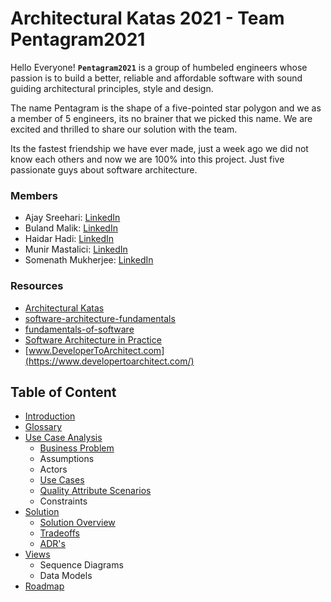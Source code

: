 
# Architectural Katas 2021 - Team Pentagram2021

Hello Everyone! **`Pentagram2021`** is a group of humbeled engineers whose passion is to build a better, reliable and affordable software with sound guiding architectural principles, style and design.

The name Pentagram is the shape of a five-pointed star polygon and we as a member of 5 engineers, its no brainer that we picked this name. We are excited and thrilled to share our solution with the team.

Its the fastest friendship we have ever made, just a week ago we did not know each others and now we are 100% into this project. Just five passionate guys about software architecture.

### Members
- Ajay Sreehari: [LinkedIn](https://www.linkedin.com/in/ajaysreehari/)
- Buland Malik: [LinkedIn](https://www.linkedin.com/in/bulandmalik/)
- Haidar Hadi: [LinkedIn](https://www.linkedin.com/in/haidar/)
- Munir Mastalici: [LinkedIn](https://www.linkedin.com/in/munir-mastalic/)
- Somenath Mukherjee: [LinkedIn](https://www.linkedin.com/in/somenathmukherjee/) 

### Resources

- [Architectural Katas](https://learning.oreilly.com/live-events/architectural-katas/0636920054100/0636920062914/)
- [software-architecture-fundamentals](https://learning.oreilly.com/videos/software-architecture-fundamentals/9781491998991?autoplay=false)
- [fundamentals-of-software](https://learning.oreilly.com/library/view/fundamentals-of-software/9781492043447/)
- [Software Architecture in Practice](https://learning.oreilly.com/library/view/software-architecture-in/9780136885979/ch08.html)
- [www.DeveloperToArchitect.com](https://www.developertoarchitect.com/)

## Table of Content
- [Introduction](introduction.md)	
- [Glossary](glossary.md)
- [Use Case Analysis](problem/usecases.md)
	- [Business Problem](problem/business-problem.md)
	- Assumptions
	- Actors
	- [Use Cases](problem/usecases.md)
	- [Quality Attribute Scenarios](problem/qas.md)
	- Constraints
- [Solution](solution/README.md)
	- [Solution Overview](solution/solutionOverview.md)
	- [Tradeoffs](solution/tradeoffs.md)
	- [ADR's](ADRs/README.md)
- [Views](/3.views/Readme.md)
	- Sequence Diagrams
	- Data Models
- [Roadmap](/4.roadmap/Readme.md)
